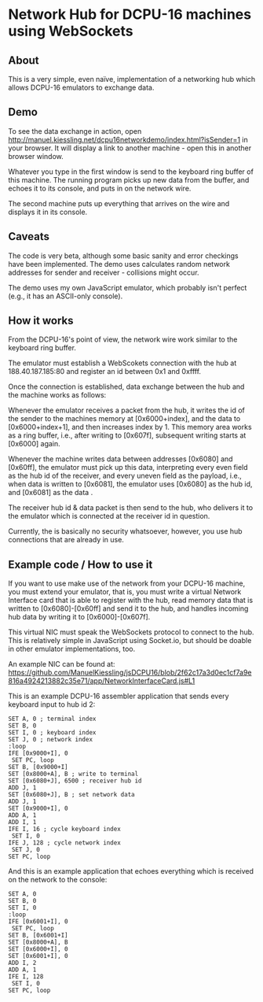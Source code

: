 # Network Hub for DCPU-16 machines using WebSockets


## About

This is a very simple, even naïve, implementation of a networking hub which
allows DCPU-16 emulators to exchange data.


## Demo

To see the data exchange in action, open
http://manuel.kiessling.net/dcpu16networkdemo/index.html?isSender=1
in your browser. It will display a link to another machine - open this in
another browser window.

Whatever you type in the first window is send to the keyboard ring buffer
of this machine. The running program picks up new data from the buffer,
and echoes it to its console, and puts in on the network wire.

The second machine puts up everything that arrives on the wire and
displays it in its console.


## Caveats

The code is very beta, although some basic sanity and error checkings have
been implemented. The demo uses calculates random network addresses for sender
and receiver - collisions might occur.

The demo uses my own JavaScript emulator, which probably isn't perfect (e.g., it
has an ASCII-only console).


## How it works

From the DCPU-16's point of view, the network wire work similar to the keyboard
ring buffer.

The emulator must establish a WebScokets connection with the hub at
188.40.187.185:80 and register an id between 0x1 and 0xffff.

Once the connection is established, data exchange between the hub and the
machine works as follows:

Whenever the emulator receives a packet from the hub, it writes the id of the
sender to the machines memory at [0x6000+index], and the data to
[0x6000+index+1], and then increases index by 1.
This memory area works as a ring buffer, i.e., after writing to [0x607f],
subsequent writing starts at [0x6000] again.

Whenever the machine writes data between addresses [0x6080] and [0x60ff], the
emulator must pick up this data, interpreting every even field as the hub id of
the receiver, and every uneven field as the payload, i.e., when data is written
to [0x6081], the emulator uses [0x6080] as the hub id, and [0x6081] as the data
.

The receiver hub id & data packet is then send to the hub, who delivers it to
the emulator which is connected at the receiver id in question.

Currently, the is basically no security whatsoever, however, you use hub
connections that are already in use.

## Example code / How to use it

If you want to use make use of the network from your DCPU-16 machine, you must
extend your emulator, that is, you must write a virtual Network Interface card
that is able to register with the hub, read memory data that is written to
[0x6080]-[0x60ff] and send it to the hub, and handles incoming hub data by
writing it to [0x6000]-[0x607f].

This virtual NIC must speak the WebSockets protocol to connect to the hub. This
is relatively simple in JavaScript using Socket.io, but should be doable in
other emulator implementations, too.

An example NIC can be found at:
https://github.com/ManuelKiessling/jsDCPU16/blob/2f62c17a3d0ec1cf7a9e816a4924213882c35e71/app/NetworkInterfaceCard.js#L1

This is an example DCPU-16 assembler application that sends every keyboard input
to hub id 2:

    SET A, 0 ; terminal index
    SET B, 0
    SET I, 0 ; keyboard index
    SET J, 0 ; network index
    :loop
    IFE [0x9000+I], 0
     SET PC, loop
    SET B, [0x9000+I]
    SET [0x8000+A], B ; write to terminal
    SET [0x6080+J], 6500 ; receiver hub id
    ADD J, 1
    SET [0x6080+J], B ; set network data
    ADD J, 1
    SET [0x9000+I], 0
    ADD A, 1
    ADD I, 1
    IFE I, 16 ; cycle keyboard index
     SET I, 0
    IFE J, 128 ; cycle network index
     SET J, 0
    SET PC, loop

And this is an example application that echoes everything which is received on
the network to the console:

    SET A, 0
    SET B, 0
    SET I, 0
    :loop
    IFE [0x6001+I], 0
     SET PC, loop
    SET B, [0x6001+I]
    SET [0x8000+A], B
    SET [0x6000+I], 0
    SET [0x6001+I], 0
    ADD I, 2
    ADD A, 1
    IFE I, 128
     SET I, 0
    SET PC, loop
